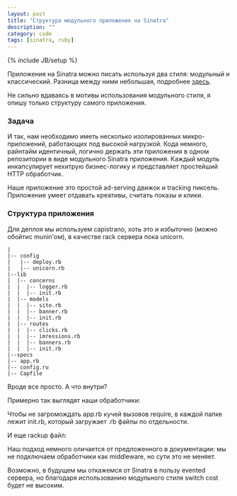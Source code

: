 ```yaml
---
layout: post
title: "Структура модульного приложения на Sinatra"
description: ""
category: code
tags: [sinatra, ruby]
---
```

{% include JB/setup %}

Приложения на Sinatra можно писать используя два стиля: модульный и классический. Разница между ними небольшая, подробнее [здесь](http://goo.gl/GoKT7). 

Не сильно вдаваясь в мотивы использования модульного стиля, я опишу только структуру самого приложения. 

### Задача
И так, нам необходимо иметь несколько изолированных микро-приложений, работающих под высокой нагрузкой. Кода немного, райнтайм идентичный, логично держать эти приложения в одном репозитории в виде модульного Sinatra приложения. Каждый модуль инкапсулирует нехитрую бизнес-логику и представляет простейший HTTP обработчик.

Наше приложение это простой ad-serving движок и tracking пиксель. Приложение умеет отдавать креативы, считать показы и клики.

### Структура приложения 

Для деплоя мы используем capistrano, хоть это и избыточно (можно обойтис munin'ом), в качестве rack сервера пока unicorn.

    |
    |-- config
    |   |-- deploy.rb
    |   |-- unicorn.rb
    |--lib
    |  |-- concerns
    |  |  |-- logger.rb
    |  |  |-- init.rb     
    |  |-- models
    |  |  |-- site.rb
    |  |  |-- banner.rb
    |  |  |-- init.rb
    |  |-- routes 
    |  |  |-- clicks.rb
    |  |  |-- imressions.rb
    |  |  |-- banners.rb
    |  |  |-- init.rb
    |--specs
    |-- app.rb
    |-- config.ru
    |-- Capfile

Вроде все просто. А что внутри?
<script src="https://gist.github.com/3772032.js?file=app.rb">
</script>


Примерно так выглядят наши обработчики:
<script src="https://gist.github.com/3772032.js?file=routes.rb">
</script>

Чтобы не загромождать app.rb кучей вызовов require, в каждой папке лежит init.rb, который загружает .rb 
файлы по отдельности.
<script src="https://gist.github.com/3772032.js?file=init.rb">
</script>

И еще rackup файл:
<script src="https://gist.github.com/3772032.js?file=config.ru">
</script>

Наш подход немного оличается от предложенного в документации: мы не подключаем обработчики как middleware, но сути это не меняет.

Возможно, в будущем мы откажемся от Sinatra в пользу evented сервера, но благодаря использованию модульного стиля switch cost будет не высоким.














